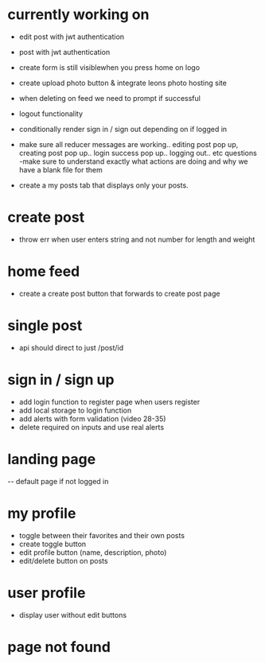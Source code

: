 # currently working on

- edit post with jwt authentication

- post with jwt authentication

- create form is still visiblewhen you press home on logo

- create upload photo button & integrate leons photo hosting site
- when deleting on feed we need to prompt if successful
- logout functionality
- conditionally render sign in / sign out depending on if logged in
- make sure all reducer messages are working.. editing post pop up, creating post pop up.. login success pop up.. logging out.. etc questions
  -make sure to understand exactly what actions are doing and why we have a blank file for them
- create a my posts tab that displays only your posts.

# create post

- throw err when user enters string and not number for length and weight

# home feed

- create a create post button that forwards to create post page

# single post

- api should direct to just /post/id

# sign in / sign up

- add login function to register page when users register
- add local storage to login function
- add alerts with form validation (video 28-35)
- delete required on inputs and use real alerts

# landing page

-- default page if not logged in

# my profile

- toggle between their favorites and their own posts
- create toggle button
- edit profile button (name, description, photo)
- edit/delete button on posts

# user profile

- display user without edit buttons

# page not found
